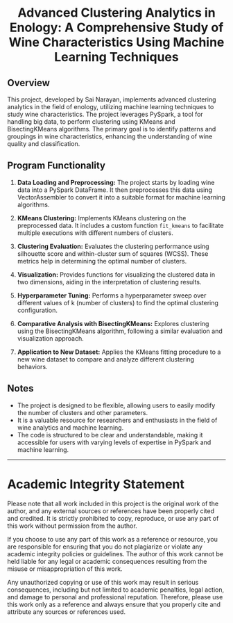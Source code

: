 <h1 align="center">Advanced Clustering Analytics in Enology: A Comprehensive Study of Wine Characteristics Using Machine Learning Techniques</h1>

## Overview

This project, developed by Sai Narayan, implements advanced clustering analytics in the field of enology, utilizing machine learning techniques to study wine characteristics. The project leverages PySpark, a tool for handling big data, to perform clustering using KMeans and BisectingKMeans algorithms. The primary goal is to identify patterns and groupings in wine characteristics, enhancing the understanding of wine quality and classification.

## Program Functionality

1. **Data Loading and Preprocessing:** The project starts by loading wine data into a PySpark DataFrame. It then preprocesses this data using VectorAssembler to convert it into a suitable format for machine learning algorithms.

2. **KMeans Clustering:** Implements KMeans clustering on the preprocessed data. It includes a custom function `fit_kmeans` to facilitate multiple executions with different numbers of clusters.

3. **Clustering Evaluation:** Evaluates the clustering performance using silhouette score and within-cluster sum of squares (WCSS). These metrics help in determining the optimal number of clusters.

4. **Visualization:** Provides functions for visualizing the clustered data in two dimensions, aiding in the interpretation of clustering results.

5. **Hyperparameter Tuning:** Performs a hyperparameter sweep over different values of k (number of clusters) to find the optimal clustering configuration.

6. **Comparative Analysis with BisectingKMeans:** Explores clustering using the BisectingKMeans algorithm, following a similar evaluation and visualization approach.

7. **Application to New Dataset:** Applies the KMeans fitting procedure to a new wine dataset to compare and analyze different clustering behaviors.

## Notes

- The project is designed to be flexible, allowing users to easily modify the number of clusters and other parameters.
- It is a valuable resource for researchers and enthusiasts in the field of wine analytics and machine learning.
- The code is structured to be clear and understandable, making it accessible for users with varying levels of expertise in PySpark and machine learning.

---

# Academic Integrity Statement

Please note that all work included in this project is the original work of the author, and any external sources or references have been properly cited and credited. It is strictly prohibited to copy, reproduce, or use any part of this work without permission from the author.

If you choose to use any part of this work as a reference or resource, you are responsible for ensuring that you do not plagiarize or violate any academic integrity policies or guidelines. The author of this work cannot be held liable for any legal or academic consequences resulting from the misuse or misappropriation of this work.

Any unauthorized copying or use of this work may result in serious consequences, including but not limited to academic penalties, legal action, and damage to personal and professional reputation. Therefore, please use this work only as a reference and always ensure that you properly cite and attribute any sources or references used.
